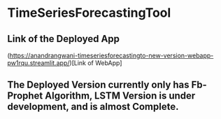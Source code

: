 # TimeSeriesForecastingTool
## Link of the Deployed App
(https://anandrangwani-timeseriesforecastingto-new-version-webapp-pw1rqu.streamlit.app/)[Link of WebApp]
## The Deployed Version currently only has Fb-Prophet Algorithm, LSTM Version is under development, and is almost Complete.
